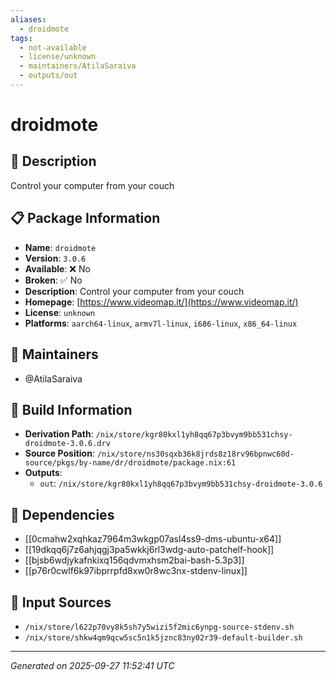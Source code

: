 ```yaml
---
aliases:
  - droidmote
tags:
  - not-available
  - license/unknown
  - maintainers/AtilaSaraiva
  - outputs/out
---
```


# droidmote

## 📝 Description

Control your computer from your couch

## 📋 Package Information

- **Name**: `droidmote`
- **Version**: `3.0.6`
- **Available**: ❌ No
- **Broken**: ✅ No
- **Description**: Control your computer from your couch
- **Homepage**: [https://www.videomap.it/](https://www.videomap.it/)
- **License**: `unknown`
- **Platforms**: `aarch64-linux`, `armv7l-linux`, `i686-linux`, `x86_64-linux`
## 👥 Maintainers

- @AtilaSaraiva


## 🔧 Build Information

- **Derivation Path**: `/nix/store/kgr80kxl1yh8qq67p3bvym9bb531chsy-droidmote-3.0.6.drv`
- **Source Position**: `/nix/store/ns30sqxb36k8jrds8z18rv96bpnwc60d-source/pkgs/by-name/dr/droidmote/package.nix:61`
- **Outputs**:
  - `out`:  `/nix/store/kgr80kxl1yh8qq67p3bvym9bb531chsy-droidmote-3.0.6`

## 🔗 Dependencies

- [[0cmahw2xqhkaz7964m3wkgp07asl4ss9-dms-ubuntu-x64]]
- [[19dkqq6j7z6ahjqgj3pa5wkkj6rl3wdg-auto-patchelf-hook]]
- [[bjsb6wdjykafnkixq156qdvmxhsm2bai-bash-5.3p3]]
- [[p76r0cwlf6k97ibprrpfd8xw0r8wc3nx-stdenv-linux]]

## 📁 Input Sources

- `/nix/store/l622p70vy8k5sh7y5wizi5f2mic6ynpg-source-stdenv.sh`
- `/nix/store/shkw4qm9qcw5sc5n1k5jznc83ny02r39-default-builder.sh`

---
*Generated on 2025-09-27 11:52:41 UTC*
